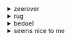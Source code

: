 <details><summary>zeerover</summary>pirate <br>
'Ik word later baas van de wereld,' zegt Vesper, het zusje van Max. 'Of zeerover of juf of minister, of ik ga bij de Jumbo werken. En misschien ga ik bij het circus. Maar dan wel bij een circus dat op tv komt.' 'Wat wil jij later worden?' vraagt de moeder van Max. 
<blockquote>
'I'll be the boss of the world later on,' says Vesper, Max's sister. 'Either buccaneer or teacher or minister, or I'm going to work at the Jumbo. And maybe I'll join the circus. But then at a circus that comes on TV.' "What do you want to be when you grow up?" asks Max's mother.
</blockquote>
</details>

<details><summary>rug</summary>back <br>
Max ligt op zijn rug op de grond. Hij komt overeind en kijkt verveeld naar zijn teennagels. 'Ik hoef niks te worden. Ik ben al iets. Ik ben Max.'
<blockquote>
Max lies on his back on the floor. He stands up and looks bored at his toenails. 'I don't have to become anything. I am already something. I'm max.'
</blockquote>
</details>

<details><summary>bedoel</summary>mean <br>
Zijn moeder lacht. 'Ik bedoel: wat voor beroep wil je later hebben?'
<blockquote>
His mother laughs. 'I mean: what kind of profession do you want to have when you grow up?'
</blockquote>
</details>

<details><summary>seems nice to me</summary>lijkt me wel leuk <br>
'Miljonair lijkt me wel leuk. Of robot.'
<blockquote>
'Millionaire seems nice to me. Or robots.'
</blockquote>
</details>
